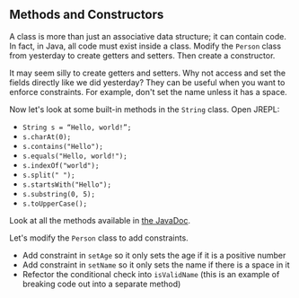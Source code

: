 ## Methods and Constructors

A class is more than just an associative data structure; it can contain code. In fact, in Java, all code must exist inside a class. Modify the `Person` class from yesterday to create getters and setters. Then create a constructor.

It may seem silly to create getters and setters. Why not access and set the fields directly like we did yesterday? They can be useful when you want to enforce constraints. For example, don't set the name unless it has a space.

Now let's look at some built-in methods in the `String` class. Open JREPL:

* `String s = “Hello, world!”;`
* `s.charAt(0);`
* `s.contains("Hello");`
* `s.equals("Hello, world!");`
* `s.indexOf("world");`
* `s.split(" ");`
* `s.startsWith("Hello");`
* `s.substring(0, 5);`
* `s.toUpperCase();`

Look at all the methods available in [the JavaDoc](https://docs.oracle.com/javase/8/docs/api/java/lang/String.html).

Let's modify the `Person` class to add constraints.

* Add constraint in `setAge` so it only sets the age if it is a positive number
* Add constraint in `setName` so it only sets the name if there is a space in it
* Refector the conditional check into `isValidName` (this is an example of breaking code out into a separate method)
